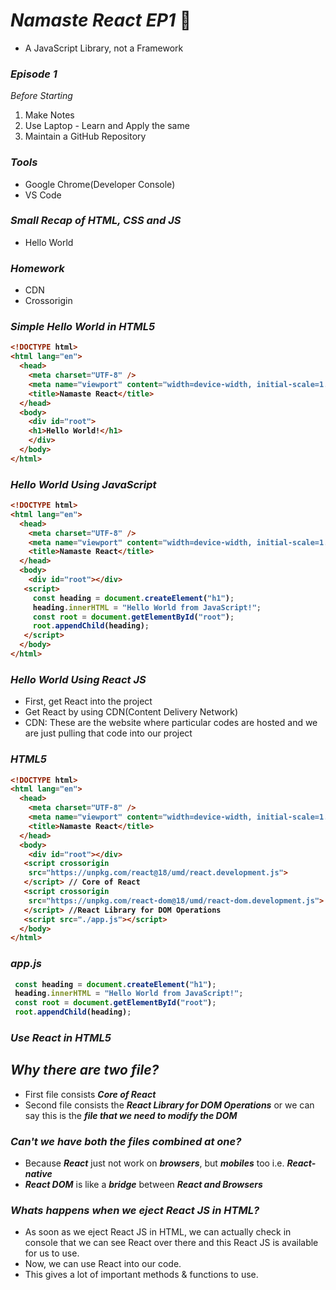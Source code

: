 # _Namaste React EP1_ 🚀
- A JavaScript Library, not a Framework

### _Episode 1_

_Before Starting_
1. Make Notes
2. Use Laptop - Learn and Apply the same
3. Maintain a GitHub Repository

### _Tools_
- Google Chrome(Developer Console)
- VS Code

### _Small Recap of HTML, CSS and JS_
- Hello World

### _Homework_
- CDN
- Crossorigin

### _Simple Hello World in HTML5_
<b>


```html
<!DOCTYPE html>
<html lang="en">
  <head>
    <meta charset="UTF-8" />
    <meta name="viewport" content="width=device-width, initial-scale=1.0" />
    <title>Namaste React</title>
  </head>
  <body>
    <div id="root">
    <h1>Hello World!</h1>
    </div>
  </body>
</html>
```
</b>

### _Hello World Using JavaScript_
<b>


```html
<!DOCTYPE html>
<html lang="en">
  <head>
    <meta charset="UTF-8" />
    <meta name="viewport" content="width=device-width, initial-scale=1.0" />
    <title>Namaste React</title>
  </head>
  <body>
    <div id="root"></div>
   <script>
     const heading = document.createElement("h1");
     heading.innerHTML = "Hello World from JavaScript!";
     const root = document.getElementById("root");
     root.appendChild(heading);
   </script>
  </body>
</html>
```
</b>

### _Hello World Using React JS_

- First, get React into the project
- Get React by using CDN(Content Delivery Network)
- CDN: These are the website where particular codes are hosted and we are just pulling that code into our project

### _HTML5_


<b>


```html
<!DOCTYPE html>
<html lang="en">
  <head>
    <meta charset="UTF-8" />
    <meta name="viewport" content="width=device-width, initial-scale=1.0" />
    <title>Namaste React</title>
  </head>
  <body>
    <div id="root"></div>
   <script crossorigin 
    src="https://unpkg.com/react@18/umd/react.development.js">
   </script> // Core of React
   <script crossorigin 
    src="https://unpkg.com/react-dom@18/umd/react-dom.development.js"> 
   </script> //React Library for DOM Operations
   <script src="./app.js"></script>
  </body>
</html>
```

### _app.js_

```js
 const heading = document.createElement("h1");
 heading.innerHTML = "Hello World from JavaScript!";
 const root = document.getElementById("root");
 root.appendChild(heading);
```



</b>


### _Use React in HTML5_

## _Why there are two file?_
- First file consists **_Core of React_**
- Second file consists the **_React Library for DOM Operations_** or we can say this is the **_file that we need to modify the DOM_**


### _Can't we have both the files combined at one?_
- Because **_React_** just not work on **_browsers_**, but **_mobiles_** too i.e. **_React-native_**
- **_React DOM_** is like a **_bridge_** between **_React and Browsers_**


### _Whats happens when we eject React JS in HTML?_

- As soon as we eject React JS in HTML, we can actually check in console that we can see React over there and this React JS is available for us to use.
- Now, we can use React into our code.
- This gives a lot of important methods & functions to use.


